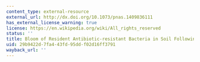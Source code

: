 ```yaml
---
content_type: external-resource
external_url: http://dx.doi.org/10.1073/pnas.1409836111
has_external_license_warning: true
license: https://en.wikipedia.org/wiki/All_rights_reserved
status: ''
title: Bloom of Resident Antibiotic-resistant Bacteria in Soil Following Manure Fertilization
uid: 29b9422d-7fa4-43fd-95dd-f02d16ff3791
wayback_url: ''
---
```

